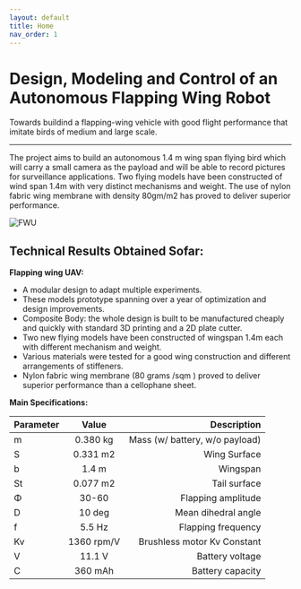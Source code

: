 ```yaml
---
layout: default
title: Home
nav_order: 1
---
```

# **Design, Modeling and Control of an Autonomous Flapping Wing Robot**
Towards buildind a flapping-wing vehicle with good flight performance that imitate birds of medium and large scale.

---

The project aims to build an autonomous 1.4 m wing span flying bird which will carry a small camera as the payload and will be able to record pictures for surveillance applications. Two flying models have been constructed of wind span 1.4m with very distinct mechanisms and weight. The use of nylon fabric wing membrane with density 80gm/m2 has proved to deliver superior performance.


![FWU](/assets/images/fwu1.jpg)

## **Technical Results Obtained Sofar:**

**Flapping wing UAV:**

- A modular design to adapt multiple experiments.
- These models prototype spanning over a year of optimization and design improvements.
- Composite Body: the whole design is built to be manufactured cheaply and quickly with
   standard 3D printing and a 2D plate cutter.
- Two new flying models have been constructed of wingspan 1.4m each with different mechanism and weight.
- Various materials were tested for a good wing construction and different arrangements of stiffeners.
- Nylon fabric wing membrane (80 grams /sqm ) proved to deliver superior performance than a cellophane sheet.


**Main Specifications:**

| Parameter        | Value           | Description  |
| ------------- |:-------------:| -----:|
| m      | 0.380 kg| Mass (w/ battery, w/o payload) |
| S  | 0.331 m2 |   Wing Surface |
| b |  1.4 m   | Wingspan  |
| St | 0.077 m2    | Tail surface  |
|  Φ |   30-60  | Flapping amplitude  |
|D|10 deg|Mean dihedral angle|
| f  |  5.5 Hz   | Flapping frequency  |
|  Kv |  1360 rpm/V   |  Brushless motor Kv Constant |
| V |  11.1 V   | Battery voltage   |
| C  |  360 mAh   | Battery capacity  |


 


